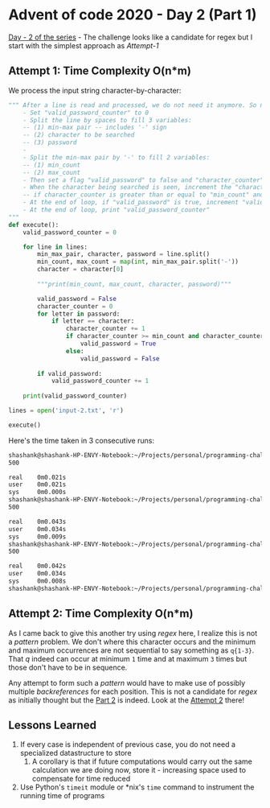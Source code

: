 # Advent of code 2020 - Day 2 (Part 1)

[Day - 2 of the series](https://twitter.com/SVRSN_Shashank/status/1334591121461309441) - The challenge looks like a candidate for regex but I start with the simplest approach as *Attempt-1*

## Attempt 1: Time Complexity O(n*m)

We process the input string character-by-character:

````python
""" After a line is read and processed, we do not need it anymore. So no datastructures except for a counter to keep track of no. of correct passwords.
    - Set "valid_password_counter" to 0
    - Split the line by spaces to fill 3 variables:
    -- (1) min-max pair -- includes '-' sign
    -- (2) character to be searched
    -- (3) password
    -
    - Split the min-max pair by '-' to fill 2 variables:
    -- (1) min_count
    -- (2) max_count
    - Then set a flag "valid_password" to false and "character_counter" to 0 and enter the loop to process each letter in password
    - When the character being searched is seen, increment the "character_counter"
    -- if character_counter is greater than or equal to "min_count" and less than or equal to "max_count", flip "valid_password" to true
    - At the end of loop, if "valid_password" is true, increment "valid_password_counter" by 1
    - At the end of loop, print "valid_password_counter"
"""
def execute():
    valid_password_counter = 0

    for line in lines:    
        min_max_pair, character, password = line.split()
        min_count, max_count = map(int, min_max_pair.split('-'))
        character = character[0]
    
        """print(min_count, max_count, character, password)"""

        valid_password = False
        character_counter = 0
        for letter in password:
            if letter == character:
                character_counter += 1
                if character_counter >= min_count and character_counter <= max_count:
                    valid_password = True
                else:
                    valid_password = False
        
        if valid_password:
            valid_password_counter += 1
    
    print(valid_password_counter)

lines = open('input-2.txt', 'r')

execute()
````

Here's the time taken in 3 consecutive runs:

````bash
shashank@shashank-HP-ENVY-Notebook:~/Projects/personal/programming-challenges/advent-of-code/2020/day-2$ time python3 part-1-attempt-1.py 
500

real    0m0.021s
user    0m0.021s
sys     0m0.000s
shashank@shashank-HP-ENVY-Notebook:~/Projects/personal/programming-challenges/advent-of-code/2020/day-2$ time python3 part-1-attempt-1.py 
500

real    0m0.043s
user    0m0.034s
sys     0m0.009s
shashank@shashank-HP-ENVY-Notebook:~/Projects/personal/programming-challenges/advent-of-code/2020/day-2$ time python3 part-1-attempt-1.py 
500

real    0m0.042s
user    0m0.034s
sys     0m0.008s
shashank@shashank-HP-ENVY-Notebook:~/Projects/personal/programming-challenges/advent-of-code/2020/day-2$ 
````

## Attempt 2: Time Complexity O(n*m)

As I came back to give this another try using *regex* here, I realize this is not a *pattern* problem. We don't where this character occurs and the minimum and maximum occurrences are not sequential to say something as `q{1-3}`. That *q* indeed can occur at minimum `1` time and at maximum `3` times but those don't have to be in sequence.

Any attempt to form such a *pattern* would have to make use of possibly multiple *backreferences* for each position. This is not a candidate for *regex* as initially thought but the [Part 2](advent-of-code-2020-day-2-part-2.md) is indeed. Look at the [Attempt 2](advent-of-code-2020-day-2-part-2.md#attempt-2-time-complexity-on) there!

## Lessons Learned

1. If every case is independent of previous case, you do not need a specialized datastructure to store
   1. A corollary is that if future computations would carry out the same calculation we are doing now, store it - increasing space used to compensate for time reduced
2. Use Python's `timeit` module or *nix's `time` command to instrument the running time of programs
